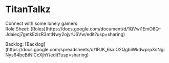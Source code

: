 # TitanTalkz
<p>Connect with some lonely gamers<br>
Role Sheet: [Roles](https://docs.google.com/document/d/1QVwi1EmO8Q-Jdaiecj7getkEzizR3mtNwy2ojyrU6Vw/edit?usp=sharing) </p>
Backlog: [Backlog](https://docs.google.com/spreadsheets/d/1PJK_6sxlO2QgbiWkdwprpXsNgiNys64beBtNlCcXjhY/edit?usp=sharing)

